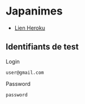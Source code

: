 # Japanimes

- [Lien Heroku](http://www.japanimes.net/)

## Identifiants de test

Login
```
user@gmail.com
```

Password 
```
password
```